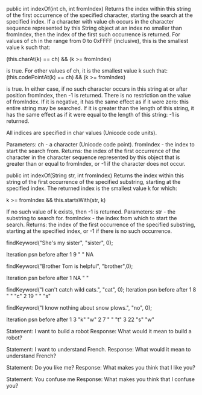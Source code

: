 public int indexOf(int ch,
          int fromIndex)
Returns the index within this string of the first occurrence of the specified character, starting the search at the specified index.
If a character with value ch occurs in the character sequence represented by this String object at an index no smaller than fromIndex, then the index of the first such occurrence is returned. For values of ch in the range from 0 to 0xFFFF (inclusive), this is the smallest value k such that:

 (this.charAt(k) == ch) && (k >= fromIndex)
 
is true. For other values of ch, it is the smallest value k such that:
 (this.codePointAt(k) == ch) && (k >= fromIndex)
 
is true. In either case, if no such character occurs in this string at or after position fromIndex, then -1 is returned.
There is no restriction on the value of fromIndex. If it is negative, it has the same effect as if it were zero: this entire string may be searched. If it is greater than the length of this string, it has the same effect as if it were equal to the length of this string: -1 is returned.

All indices are specified in char values (Unicode code units).

Parameters:
ch - a character (Unicode code point).
fromIndex - the index to start the search from.
Returns:
the index of the first occurrence of the character in the character sequence represented by this object that is greater than or equal to fromIndex, or -1 if the character does not occur.

public int indexOf(String str,
          int fromIndex)
Returns the index within this string of the first occurrence of the specified substring, starting at the specified index.
The returned index is the smallest value k for which:

 k >= fromIndex && this.startsWith(str, k)
 
If no such value of k exists, then -1 is returned.
Parameters:
str - the substring to search for.
fromIndex - the index from which to start the search.
Returns:
the index of the first occurrence of the specified substring, starting at the specified index, or -1 if there is no such occurrence.

findKeyword("She's my sister", "sister", 0);

Iteration       psn        before       after
 1              9            " "         NA

 findKeyword("Brother Tom is helpful", "brother",0);

 Iteration       psn        before       after
 1                           NA           " "


 findKeyword("I can't catch wild cats.", "cat", 0);
 Iteration       psn        before       after
 1                 8          " "         "c"
 2                  19         " "        "s"

 findKeyword("I know nothing about snow plows.", "no", 0);

Iteration       psn        before       after
 1               3          "k"         "w"
 2               7          " "         "t"
 3               22         "s"         "w"

  Statement: I want to build a robot 
  Response: What would it mean to build a robot? 

  Statement: I want to understand French. 
  Response: What would it mean to understand French? 

  Statement: Do you like me?
Response: What makes you think that I like you?

Statement: You confuse me
Response: What makes you think that I confuse you?